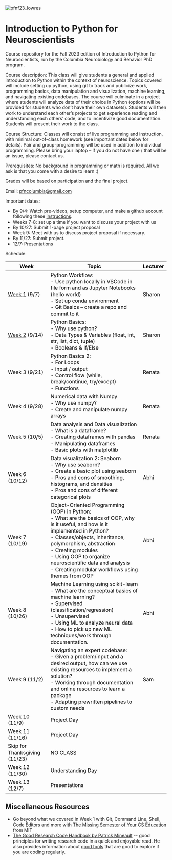 ![pfnf23_lowres](https://github.com/Columbia-Neuropythonistas/IntroPythonForNeuroscientists2023/assets/65978061/138766b5-ac36-4dc8-b9d4-bf512ecebe78)

# Introduction to Python for Neuroscientists
Course repository for the Fall 2023 edition of Introduction to Python for Neuroscientists, run by the Columbia Neurobiology and Behavior PhD program.

Course description: This class will give students a general and applied introduction to Python within the context of neuroscience. Topics covered will include setting up python, using git to track and publicize work, programming basics, data manipulation and visualization, machine learning, and navigating existing codebases. The course will culminate in a project where students will analyze data of their choice in Python (options will be provided for students who don’t have their own datasets). Students will then work to understand each other’s projects to get experience reading and understanding each others’ code, and to incentivize good documentation. Students will present their work to the class.

Course Structure: Classes will consist of live programming and instruction, with minimal out-of-class homework (see important dates below for details). Pair and group-programming will be used in addition to individual programming. Please bring your laptop – if you do not have one / that will be an issue, please contact us.

Prerequisites: No background in programming or math is required. All we ask is that you come with a desire to learn :)

Grades will be based on participation and the final project.

Email: pfncolumbia@gmail.com

Important dates:
* By 9/4: Watch pre-videos, setup computer, and make a github account following these [instructions](https://github.com/Columbia-Neuropythonistas/IntroPythonForNeuroscientists2023/tree/main/Week01).
* Weeks 7-8: set up a time if you want to discuss your project with us
* By 10/27: Submit 1-page project proposal
* Week 9: Meet with us to discuss project proposal if necessary.
* By 11/27: Submit project.
* 12/7: Presentations


Schedule:
<table class="tg">
<thead>
  <tr>
    <th class="tg-fymr"><span style="font-weight:700;font-style:normal;text-decoration:none;color:#000;background-color:transparent">Week</span></th>
    <th class="tg-fymr"><span style="font-weight:700;font-style:normal;text-decoration:none;color:#000;background-color:transparent">Topic</span></th>
    <th class="tg-fymr"><span style="font-weight:700;font-style:normal;text-decoration:none;color:#000;background-color:transparent">Lecturer</span></th>
  </tr>
</thead>
<tbody>
  <tr>
    <td class="tg-0pky"><a href="https://github.com/Columbia-Neuropythonistas/IntroPythonForNeuroscientists2023/tree/main/Week01" target="_blank" rel="noopener noreferrer">Week 1</a><span style="font-weight:400;font-style:normal;text-decoration:none;color:#000;background-color:transparent"> (9/7)</span></td>
    <td class="tg-0pky"><span style="font-weight:400;font-style:normal;text-decoration:none;color:#000;background-color:transparent">Python Workflow:</span><br><span style="font-weight:400;font-style:normal;text-decoration:none;color:#000;background-color:transparent">- Use python locally in VSCode in file form and as Jupyter Notebooks (hello world)</span><br><span style="font-weight:400;font-style:normal;text-decoration:none;color:#000;background-color:transparent">- Set up conda environment</span><br><span style="font-weight:400;font-style:normal;text-decoration:none;color:#000;background-color:transparent">- Git Basics – create a repo and commit to it</span></td>
    <td class="tg-0pky"><span style="font-weight:400;font-style:normal;text-decoration:none;color:#000;background-color:transparent">Sharon</span></td>
  </tr>
  <tr>
    <td class="tg-0pky"><a href="https://github.com/Columbia-Neuropythonistas/IntroPythonForNeuroscientists2023/tree/main/Week02" target="_blank" rel="noopener noreferrer">Week 2</a><span style="font-weight:400;font-style:normal;text-decoration:none;color:#000;background-color:transparent"> (9/14)</span></td>
    <td class="tg-0pky"><span style="font-weight:400;font-style:normal;text-decoration:none;color:#000;background-color:transparent">Python Basics:</span><br><span style="font-weight:400;font-style:normal;text-decoration:none;color:#000;background-color:transparent">- Why use python?</span><br><span style="font-weight:400;font-style:normal;text-decoration:none;color:#000;background-color:transparent">- Data Types &amp; Variables (float, int, str, list, dict, tuple)</span><br><span style="font-weight:400;font-style:normal;text-decoration:none;color:#000;background-color:transparent">- Booleans &amp; If/Else</span><br></td>
    <td class="tg-0pky"><span style="font-weight:400;font-style:normal;text-decoration:none;color:#000;background-color:transparent">Sharon</span></td>
  </tr>
  <tr>
    <td class="tg-0pky">Week 3<span style="font-weight:400;font-style:normal;text-decoration:none;color:#000;background-color:transparent"> (9/21)</span></td>
    <td class="tg-0pky"><span style="font-weight:400;font-style:normal;text-decoration:none;color:#000;background-color:transparent">Python Basics 2:</span><br><span style="font-weight:400;font-style:normal;text-decoration:none;color:#000;background-color:transparent">- For Loops</span><br><span style="font-weight:400;font-style:normal;text-decoration:none;color:#000;background-color:transparent">- input / output</span><br><span style="font-weight:400;font-style:normal;text-decoration:none;color:#000;background-color:transparent">- Control flow (while, break/continue, try/except)</span><br><span style="font-weight:400;font-style:normal;text-decoration:none;color:#000;background-color:transparent">- Functions</span></td>
    <td class="tg-0pky"><span style="font-weight:400;font-style:normal;text-decoration:none;color:#000;background-color:transparent">Renata</span></td>
  </tr>
  <tr>
    <td class="tg-0pky"><span style="font-weight:400;font-style:normal;text-decoration:none;color:#000;background-color:transparent">Week 4 (9/28)</span></td>
    <td class="tg-0pky"><span style="font-weight:400;font-style:normal;text-decoration:none;color:#000;background-color:transparent">Numerical data with Numpy</span><br><span style="font-weight:400;font-style:normal;text-decoration:none;color:#000;background-color:transparent">- Why use numpy?</span><br><span style="font-weight:400;font-style:normal;text-decoration:none;color:#000;background-color:transparent">- Create and manipulate numpy arrays</span></td>
    <td class="tg-0pky"><span style="font-weight:400;font-style:normal;text-decoration:none;color:#000;background-color:transparent">Renata</span></td>
  </tr>
  <tr>
    <td class="tg-0pky"><span style="font-weight:400;font-style:normal;text-decoration:none;color:#000;background-color:transparent">Week 5 (10/5)</span></td>
    <td class="tg-0pky"><span style="font-weight:400;font-style:normal;text-decoration:none;color:#000;background-color:transparent">Data analysis and Data visualization</span><br><span style="font-weight:400;font-style:normal;text-decoration:none;color:#000;background-color:transparent">- What is a dataframe?</span><br><span style="font-weight:400;font-style:normal;text-decoration:none;color:#000;background-color:transparent">- Creating dataframes with pandas</span><br><span style="font-weight:400;font-style:normal;text-decoration:none;color:#000;background-color:transparent">- Manipulating dataframes</span><br><span style="font-weight:400;font-style:normal;text-decoration:none;color:#000;background-color:transparent">- Basic plots with matplotlib</span></td>
    <td class="tg-0pky"><span style="font-weight:400;font-style:normal;text-decoration:none;color:#000;background-color:transparent">Renata</span></td>
  </tr>
  <tr>
    <td class="tg-0pky"><span style="font-weight:400;font-style:normal;text-decoration:none;color:#000;background-color:transparent">Week 6 (10/12)</span></td>
    <td class="tg-0pky"><span style="font-weight:400;font-style:normal;text-decoration:none;color:#000;background-color:transparent">Data visualization 2: Seaborn</span><br><span style="font-weight:400;font-style:normal;text-decoration:none;color:#000;background-color:transparent">- Why use seaborn?</span><br><span style="font-weight:400;font-style:normal;text-decoration:none;color:#000;background-color:transparent">- Create a basic plot using seaborn</span><br><span style="font-weight:400;font-style:normal;text-decoration:none;color:#000;background-color:transparent">- Pros and cons of smoothing, histograms, and densities</span><br><span style="font-weight:400;font-style:normal;text-decoration:none;color:#000;background-color:transparent">- Pros and cons of different categorical plots</span></td>
    <td class="tg-0pky"><span style="font-weight:400;font-style:normal;text-decoration:none;color:#000;background-color:transparent">Abhi</span></td>
  </tr>
  <tr>
    <td class="tg-0pky"><span style="font-weight:400;font-style:normal;text-decoration:none;color:#000;background-color:transparent">Week 7 (10/19)</span></td>
    <td class="tg-0pky"><span style="font-weight:400;font-style:normal;text-decoration:none;color:#000;background-color:transparent">Object-Oriented Programming (OOP) in Python:</span><br><span style="font-weight:400;font-style:normal;text-decoration:none;color:#000;background-color:transparent">- What are the basics of OOP, why is it useful, and how is it implemented in Python?</span><br><span style="font-weight:400;font-style:normal;text-decoration:none;color:#000;background-color:transparent">- Classes/objects, inheritance, polymorphism, abstraction</span><br><span style="font-weight:400;font-style:normal;text-decoration:none;color:#000;background-color:transparent">- Creating modules</span><br><span style="font-weight:400;font-style:normal;text-decoration:none;color:#000;background-color:transparent">- Using OOP to organize neuroscientific data and analysis</span><br><span style="font-weight:400;font-style:normal;text-decoration:none;color:#000;background-color:transparent">- Creating modular workflows using themes from OOP</span></td>
    <td class="tg-0pky"><span style="font-weight:400;font-style:normal;text-decoration:none;color:#000;background-color:transparent">Abhi</span></td>
  </tr>
  <tr>
    <td class="tg-0pky"><span style="font-weight:400;font-style:normal;text-decoration:none;color:#000;background-color:transparent">Week 8 (10/26)</span></td>
    <td class="tg-0pky"><span style="font-weight:400;font-style:normal;text-decoration:none;color:#000;background-color:transparent">Machine Learning using scikit-learn</span><br><span style="font-weight:400;font-style:normal;text-decoration:none;color:#000;background-color:transparent">- What are the conceptual basics of machine learning?</span><br><span style="font-weight:400;font-style:normal;text-decoration:none;color:#000;background-color:transparent">- Supervised (classification/regression)</span><br><span style="font-weight:400;font-style:normal;text-decoration:none;color:#000;background-color:transparent">- Unsupervised</span><br><span style="font-weight:400;font-style:normal;text-decoration:none;color:#000;background-color:transparent">- Using ML to analyze neural data</span><br><span style="font-weight:400;font-style:normal;text-decoration:none;color:#000;background-color:transparent">- How to pick up new ML techniques/work through documentation.</span></td>
    <td class="tg-0pky"><span style="font-weight:400;font-style:normal;text-decoration:none;color:#000;background-color:transparent">Abhi</span></td>
  </tr>
  <tr>
    <td class="tg-0pky"><span style="font-weight:400;font-style:normal;text-decoration:none;color:#000;background-color:transparent">Week 9 (11/2)</span></td>
    <td class="tg-0pky"><span style="font-weight:400;font-style:normal;text-decoration:none;color:#000;background-color:transparent">Navigating an expert codebase:</span><br><span style="font-weight:400;font-style:normal;text-decoration:none;color:#000;background-color:transparent">- Given a problem/input and a desired output, how can we use existing resources to implement a solution?</span><br><span style="font-weight:400;font-style:normal;text-decoration:none;color:#000;background-color:transparent">- Working through documentation and online resources to learn a package</span><br><span style="font-weight:400;font-style:normal;text-decoration:none;color:#000;background-color:transparent">- Adapting prewritten pipelines to custom needs</span></td>
    <td class="tg-0pky"><span style="font-weight:400;font-style:normal;text-decoration:none;color:#000;background-color:transparent">Sam</span></td>
  </tr>
  <tr>
    <td class="tg-0pky"><span style="font-weight:400;font-style:normal;text-decoration:none;color:#000;background-color:transparent">Week 10 (11/9)</span></td>
    <td class="tg-0pky"><span style="font-weight:400;font-style:normal;text-decoration:none;color:#000;background-color:transparent">Project Day</span></td>
    <td class="tg-0pky"></td>
  </tr>
  <tr>
    <td class="tg-0pky"><span style="font-weight:400;font-style:normal;text-decoration:none;color:#000;background-color:transparent">Week 11 (11/16)</span></td>
    <td class="tg-0pky"><span style="font-weight:400;font-style:normal;text-decoration:none;color:#000;background-color:transparent">Project Day</span></td>
    <td class="tg-0pky"></td>
  </tr>
  <tr>
    <td class="tg-0pky"><span style="font-weight:400;font-style:normal;text-decoration:none;color:#000;background-color:transparent">Skip for Thanksgiving (11/23)</span></td>
    <td class="tg-0pky"><span style="font-weight:400;font-style:normal;text-decoration:none;color:#000;background-color:transparent">NO CLASS</span></td>
    <td class="tg-0pky"></td>
  </tr>
  <tr>
    <td class="tg-0pky"><span style="font-weight:400;font-style:normal;text-decoration:none;color:#000;background-color:transparent">Week 12 (11/30)</span></td>
    <td class="tg-0pky"><span style="font-weight:400;font-style:normal;text-decoration:none;color:#000;background-color:transparent">Understanding Day</span></td>
    <td class="tg-0pky"></td>
  </tr>
  <tr>
    <td class="tg-0pky"><span style="font-weight:400;font-style:normal;text-decoration:none;color:#000;background-color:transparent">Week 13 (12/7)</span></td>
    <td class="tg-0pky"><span style="font-weight:400;font-style:normal;text-decoration:none;color:#000;background-color:transparent">Presentations</span></td>
    <td class="tg-0pky"></td>
  </tr>
</tbody>
</table>

## Miscellaneous Resources
- Go beyond what we covered in Week 1 with Git, Command Line, Shell, Code Editors and more with [The Missing Semester of Your CS Education](https://missing.csail.mit.edu) from MIT
- [The Good Research Code Handbook by Patrick Mineault](https://goodresearch.dev) -- good principles for writing research code in a quick and enjoyable read. He also provides information about [good tools](https://goodresearch.dev/tools.html#) that are good to explore if you are coding regularly.
